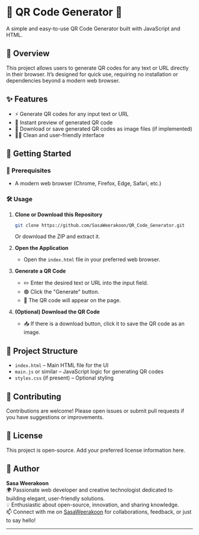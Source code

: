 # 📱 QR Code Generator 🚀

A simple and easy-to-use QR Code Generator built with JavaScript and HTML.

## 📝 Overview

This project allows users to generate QR codes for any text or URL directly in their browser. It’s designed for quick use, requiring no installation or dependencies beyond a modern web browser.

## ✨ Features

- ⚡ Generate QR codes for any input text or URL
- 👀 Instant preview of generated QR code
- 💾 Download or save generated QR codes as image files (if implemented)
- 🧑‍💻 Clean and user-friendly interface

## 🚀 Getting Started

### 🔧 Prerequisites

- A modern web browser (Chrome, Firefox, Edge, Safari, etc.)

### 🛠️ Usage

1. **Clone or Download this Repository**
   ```sh
   git clone https://github.com/SasaWeerakoon/QR_Code_Generator.git
   ```
   Or download the ZIP and extract it.

2. **Open the Application**
   - Open the `index.html` file in your preferred web browser.

3. **Generate a QR Code**
   - ✏️ Enter the desired text or URL into the input field.
   - 🟢 Click the "Generate" button.
   - 📲 The QR code will appear on the page.

4. **(Optional) Download the QR Code**
   - 📥 If there is a download button, click it to save the QR code as an image.

## 📁 Project Structure

- `index.html` – Main HTML file for the UI
- `main.js` or similar – JavaScript logic for generating QR codes
- `styles.css` (if present) – Optional styling

## 🤝 Contributing

Contributions are welcome! Please open issues or submit pull requests if you have suggestions or improvements.

## 📝 License

This project is open-source. Add your preferred license information here.

## 👤 Author

**Sasa Weerakoon**  
🌍 Passionate web developer and creative technologist dedicated to building elegant, user-friendly solutions.  
💡 Enthusiastic about open-source, innovation, and sharing knowledge.  
📫 Connect with me on [SasaWeerakoon](https://github.com/SasaWeerakoon) for collaborations, feedback, or just to say hello!

---
